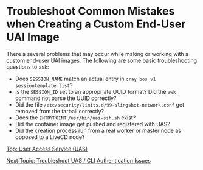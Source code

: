 # Troubleshoot Common Mistakes when Creating a Custom End-User UAI Image

There a several problems that may occur while making or working with a custom end-user UAI images. The following are some basic troubleshooting questions to ask:

* Does `SESSION_NAME` match an actual entry in `cray bos v1 sessiontemplate list`?
* Is the `SESSION_ID` set to an appropriate UUID format? Did the `awk` command not parse the UUID correctly?
* Did the file `/etc/security/limits.d/99-slingshot-network.conf` get removed from the tarball correctly?
* Does the `ENTRYPOINT` `/usr/bin/uai-ssh.sh` exist?
* Did the container image get pushed and registered with UAS?
* Did the creation process run from a real worker or master node as opposed to a LiveCD node?

[Top: User Access Service (UAS)](README.md)

[Next Topic: Troubleshoot UAS / CLI Authentication Issues](Troubleshoot_UAI_Authentication_Issues.md)
